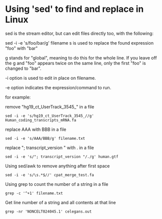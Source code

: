# Using 'sed' to find and replace in Linux
sed is the stream editor, but can edit files directly too, with the following:

sed -i -e 's/foo/bar/g' filename
s is used to replace the found expression "foo" with "bar"

g stands for "global", meaning to do this for the whole line. If you leave off the g and "foo" appears twice on the same line, only the first "foo" is changed to "bar".

-i option is used to edit in place on filename.

-e option indicates the expression/command to run.


for example:


remove "hg19_ct_UserTrack_3545_" in a file
```
sed -i -e 's/hg19_ct_UserTrack_3545_//g' Human_coding_transcripts_mRNA.fa
```

replace AAA with BBB in a file
```
sed -i -e 's/AAA/BBB/g' filename.txt
```

replace "; transcript_version " with . in a file
```
sed -i -e 's/"; transcript_version "/./g' human.gtf
```

Using sed/awk to remove anything after first space
```
sed -i -e 's/\s.*$//' cpat_merge_test.fa     
```
Using grep to count the number of a string in a file
```
grep -c '^+1' filename.txt
```
Get line number of a string and all contents at that line
```
grep -nr 'NONCELT024045.1' celegans.out
```
